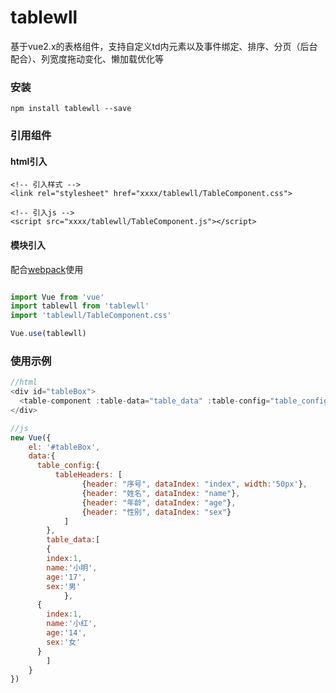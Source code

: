 ﻿# tablewll
基于vue2.x的表格组件，支持自定义td内元素以及事件绑定、排序、分页（后台配合）、列宽度拖动变化、懒加载优化等
### 安装
    npm install tablewll --save
### 引用组件
#### html引入

    <!-- 引入样式 -->
    <link rel="stylesheet" href="xxxx/tablewll/TableComponent.css">

    <!-- 引入js -->
    <script src="xxxx/tablewll/TableComponent.js"></script>
    
#### 模块引入
配合[webpack](https://webpack.js.org/)使用
```javascript

import Vue from 'vue'
import tablewll from 'tablewll'
import 'tablewll/TableComponent.css'

Vue.use(tablewll)

```

### 使用示例
```javascript
//html
<div id="tableBox">
  <table-component :table-data="table_data" :table-config="table_config"></table-component>
</div>

//js
new Vue({
	el: '#tableBox',
	data:{
	  table_config:{
		  tableHeaders: [
				{header: "序号", dataIndex: "index", width:'50px'},
				{header: "姓名", dataIndex: "name"},
				{header: "年龄", dataIndex: "age"},
				{header: "性别", dataIndex: "sex"}
			]
		},
		table_data:[
	    {
        index:1,
        name:'小明',
        age:'17',
        sex:'男'
			},
      {
        index:1,
        name:'小红',
        age:'14',
        sex:'女'
      }
		]
	}
})

```
#### 




